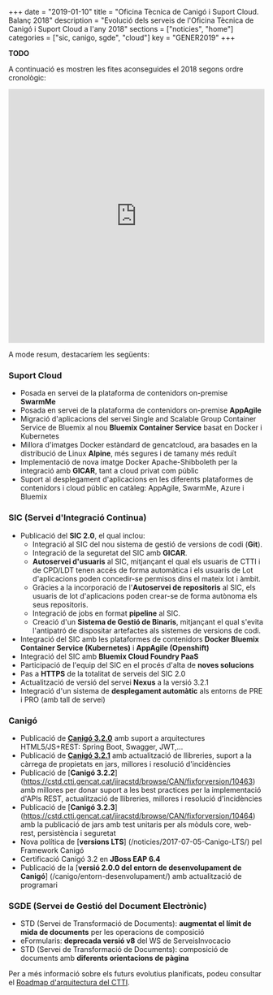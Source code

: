 +++
date        = "2019-01-10"
title       = "Oficina Tècnica de Canigó i Suport Cloud. Balanç 2018"
description = "Evolució dels serveis de l'Oficina Tècnica de Canigó i Suport Cloud a l'any 2018"
sections    = ["noticies", "home"]
categories  = ["sic, canigo, sgde", "cloud"]
key         = "GENER2019"
+++

**TODO**

A continuació es mostren les fites aconseguides el 2018 segons ordre cronològic:

<center><iframe src='https://cdn.knightlab.com/libs/timeline3/latest/embed/index.html?source=1se11kf-cofPGpMC7IQgwIcO3i1Lt_0SbVWjRMKZpHMQ&font=Georgia-Helvetica&lang=ca&initial_zoom=2&height=500' width='100%' height='500' webkitallowfullscreen mozallowfullscreen allowfullscreen frameborder='0'></iframe></center>

A mode resum, destacaríem les següents:

### **Suport Cloud**

- Posada en servei de la plataforma de contenidors on-premise **SwarmMe**
- Posada en servei de la plataforma de contenidors on-premise **AppAgile**
- Migració d'aplicacions del servei Single and Scalable Group Container Service de Bluemix al nou **Bluemix Container Service** basat en Docker i Kubernetes
- Millora d'imatges Docker estàndard de gencatcloud, ara basades en la distribució de Linux **Alpine**, més segures i de tamany més reduït
- Implementació de nova imatge Docker Apache-Shibboleth per la integració amb **GICAR**, tant a cloud privat com públic
- Suport al desplegament d'aplicacions en les diferents plataformes de contenidors i cloud públic en catàleg: AppAgile, SwarmMe, Azure i Bluemix


### SIC (Servei d'Integració Continua)

- Publicació del **SIC 2.0**, el qual inclou:
	- Integració al SIC del nou sistema de gestió de versions de codi (**Git**).
	- Integració de la seguretat del SIC amb **GICAR**.
	- **Autoservei d'usuaris** al SIC, mitjançant el qual els usuaris de CTTI i de CPD/LDT tenen accés de forma automàtica i els usuaris de Lot d'aplicacions poden concedir-se permisos dins el mateix lot i àmbit.
	- Gràcies a la incorporació de l'**Autoservei de repositoris** al SIC, els usuaris de lot d'aplicacions poden crear-se de forma autònoma els seus repositoris.
	- Integració de jobs en format **pipeline** al SIC.
	- Creació d'un **Sistema de Gestió de Binaris**, mitjançant el qual s'evita l'antipatró de dispositar artefactes als sistemes de versions de codi.
- Integració del SIC amb les plataformes de contenidors **Docker Bluemix Container Service (Kubernetes)** i **AppAgile (Openshift)**
- Integració del SIC amb **Bluemix Cloud Foundry PaaS**
- Participació de l'equip del SIC en el procés d'alta de **noves solucions**
- Pas a **HTTPS** de la totalitat de serveis del SIC 2.0
- Actualització de versió del servei **Nexus** a la versió 3.2.1
- Integració d'un sistema de **desplegament automàtic** als entorns de PRE i PRO (amb tall de servei)


### **Canigó**

- Publicació de [**Canigó 3.2.0**](http://cstd.ctti.gencat.cat/jiracstd/browse/CAN/fixforversion/10450) amb suport a arquitectures HTML5/JS+REST: Spring Boot, Swagger, JWT,...
- Publicació de [**Canigó 3.2.1**](https://cstd.ctti.gencat.cat/jiracstd/browse/CAN/fixforversion/10461) amb actualització de llibreries, suport a la càrrega de propietats en jars, millores i resolució d'incidències
- Publicació de [**Canigó 3.2.2**] (https://cstd.ctti.gencat.cat/jiracstd/browse/CAN/fixforversion/10463) amb millores per donar suport a les best practices per la implementació d'APIs REST, actualització de llibreries, millores i resolució d'incidències
- Publicació de [**Canigó 3.2.3**] (https://cstd.ctti.gencat.cat/jiracstd/browse/CAN/fixforversion/10464) amb la publicació de jars amb test unitaris per als mòduls core, web-rest, persistència i seguretat
- Nova política de [**versions LTS**] (/noticies/2017-07-05-Canigo-LTS/) pel Framework Canigó
- Certificació Canigó 3.2 en **JBoss EAP 6.4**
- Publicació de la [**versió 2.0.0 del entorn de desenvolupament de Canigó**] (/canigo/entorn-desenvolupament/) amb actualització de programari


### **SGDE (Servei de Gestió del Document Electrònic)**

- STD (Servei de Transformació de Documents): **augmentat el límit de mida de documents** per les operacions de composició
- eFormularis: **deprecada versió v8** del WS de ServeisInvocacio
- STD (Servei de Transformació de Documents): composició de documents amb **diferents orientacions de pàgina**

Per a més informació sobre els futurs evolutius planificats, podeu consultar el [Roadmap d'arquitectura del CTTI](http://canigo.ctti.gencat.cat/centre-de-suport/roadmap/).
